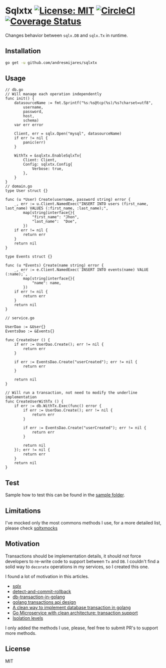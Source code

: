 # Sqlxtx [![License: MIT](https://img.shields.io/badge/License-MIT-yellow.svg)](https://opensource.org/licenses/MIT) [![CircleCI](https://circleci.com/gh/andresmijares/sqlxtx.svg?style=svg)](https://circleci.com/gh/andresmijares/sqlxtx) [![Coverage Status](https://coveralls.io/repos/github/andresmijares/sqlxtx/badge.svg?branch=main)](https://coveralls.io/github/andresmijares/sqlxtx?branch=main)

Changes behavior between `sqlx.DB` and `sqlx.Tx` in runtime.

## Installation 
```bash
go get -u github.com/andresmijares/sqlxtx
```

## Usage
```golang
// db.go
// Will manage each operation independently 
func init() {
    datasourceName := fmt.Sprintf("%s:%s@tcp(%s)/%s?charset=utf8",
		username,
		password,
		host,
		schema)
	var err error

	Client, err = sqlx.Open("mysql", datasourceName)
	if err != nil {
		panic(err)
	}

	WithTx = &sqlxtx.EnableSqlxTx{
		Client: Client,
		Config: sqlxtx.Config{
			Verbose: true,
		},
	}
}
// domain.go
type User struct {}

func (u *User) Create(username, password string) error {
    _, err := u.Client.NamedExec("INSERT INTO users (first_name, last_name) VALUES (:first_name, :last_name);",
		map[string]interface{}{
			"first_name": "Jhon",
			"last_name":  "Doe",
		})
	if err != nil {
		return err
	}
	return nil
}

type Events struct {}

func (u *Events) Create(name string) error {
    _, err := e.Client.NamedExec(`INSERT INTO events(name) VALUE (:name);`,
		map[string]interface{}{
			"name": name,
		})
	if err != nil {
		return err
	}
    return nil
}

// service.go

UserDao := &User{}
EventsDao := &Events{}

func CreateUser () {
    if err := UserDao.Create(); err != nil {
		return err
	}

	if err := EventsDao.Create("userCreated"); err != nil {
		return err
	}

	return nil
}

// Will run a transaction, not need to modify the underline implementation
func CreateUserWithTx () {
    if err := db.WithTx.Exec(func() error {
		if err := UserDao.Create(); err != nil {
			return err
		}

		if err := EventsDao.Create("userCreated"); err != nil {
			return err
		}

		return nil
	}); err != nil {
		return err
	}
	return nil
}
```

## Test
Sample how to test this can be found in the [sample folder](./sample/sample.**go**).

## Limitations
I've mocked only the most commons methods I use, for a more detailed list, please check [sqltxmocks](./sqlxtxmocks.go)

## Motivation
Transactions should be implementation details, it should not force developers to re-write code to support between `Tx` and `DB`. I couldn't find a solid way to `decorate` operations in my services, so I created this one.

I found a lot of motivation in this articles.

 * [sqlx](https://github.com/jmoiron/sqlx)
 * [detect-and-commit-rollback](https://stackoverflow.com/questions/16184238/database-sql-tx-detecting-commit-or-rollback/23502629#23502629)
 * [db-transaction-in-golang](https://stackoverflow.com/questions/26593867/db-transaction-in-golang)
 * [golang transactions api design](https://stackoverflow.com/questions/51912841/golang-transactional-api-design)
 * [A clean way to implement database transaction in golang](https://dev.to/techschoolguru/a-clean-way-to-implement-database-transaction-in-golang-2ba)
 * [Go Microservice with clean architecture: transaction support](https://medium.com/@jfeng45/go-microservice-with-clean-architecture-transaction-support-61eb0f886a36)
 * [Isolation levels](https://github.com/launchbadge/sqlx/issues/481)

I only added the methods I use, please, feel free to submit PR's to support more methods.

## License
MIT
